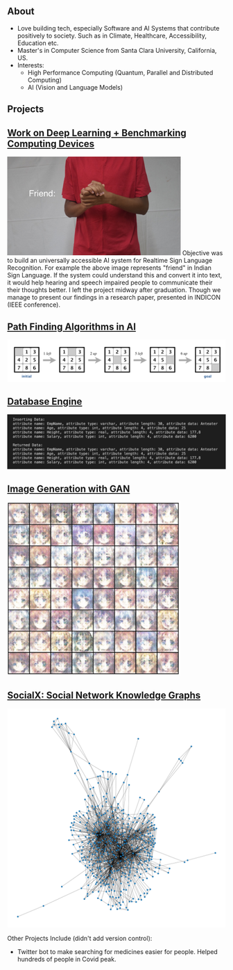 ## About

* Love building tech, especially Software and AI Systems that contribute positively to society. Such as in Climate, Healthcare, Accessibility, Education etc.
* Master's in Computer Science from Santa Clara University, California, US.
* Interests:
  * High Performance Computing (Quantum, Parallel and Distributed Computing)
  * AI (Vision and Language Models)

## Projects

## [Work on Deep Learning + Benchmarking Computing Devices](https://ieeexplore.ieee.org/document/9691542)
<img src="assets/sign-language-friend.JPG" width="400">
Objective was to build an universally accessible AI system for Realtime Sign Language Recognition. For example the above image represents "friend" in Indian Sign Language. If the system could understand this and convert it into text, it would help hearing and speech impaired people to communicate their their thoughts better. I left the project midway after graduation. Though we manage to present our findings in a research paper, presented in INDICON (IEEE conference).


## [Path Finding Algorithms in AI](https://github.com/eshaanrathi2/Futurama)
![assets/n-puzzle.png](assets/n-puzzle.png)


## [Database Engine](https://github.com/eshaanrathi2/Fusion-DB)
![assets/fusion-db.png](assets/fusion-db.png)


## [Image Generation with GAN](https://github.com/eshaanrathi2/Generative-AI-Anime)
<!-- ![assets/gan-1.png](assets/gan-1.png)-->
<img src="assets/gan-1.png" width="400">
<!-- <img src="assets/gan-1.png" width="200"> -->


## [SocialX: Social Network Knowledge Graphs](https://github.com/eshaanrathi2/SocialX)
<!-- ![assets/celegans.png](assets/celegans.png) -->
<img src="assets/celegans.png" width="600">

Other Projects Include (didn't add version control):
- Twitter bot to make searching for medicines easier for people. Helped hundreds of people in Covid peak.

<!-- <img src="assets/n-puzzle.png" width="200"> -->

<!--
**eshaanrathi2/eshaanrathi2** is a ✨ _special_ ✨ repository because its `README.md` (this file) appears on your GitHub profile.

Here are some ideas to get you started:

- 🔭 I’m currently working on ...
- 🌱 I’m currently learning ...
- 👯 I’m looking to collaborate on ...
- 🤔 I’m looking for help with ...
- 💬 Ask me about ...
- 📫 How to reach me: ...
- 😄 Pronouns: ...
- ⚡ Fun fact: ...
-->
